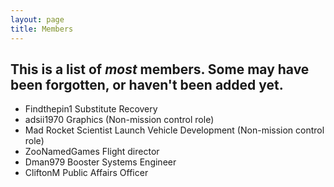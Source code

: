 ```yaml
---
layout: page
title: Members
---
```

## This is a list of *most* members.  Some may have been forgotten, or haven't been added yet.
- Findthepin1 Substitute Recovery
- adsii1970 Graphics (Non-mission control role)
- Mad Rocket Scientist Launch Vehicle Development (Non-mission control role)
- ZooNamedGames Flight director
- Dman979 Booster Systems Engineer
- CliftonM Public Affairs Officer
